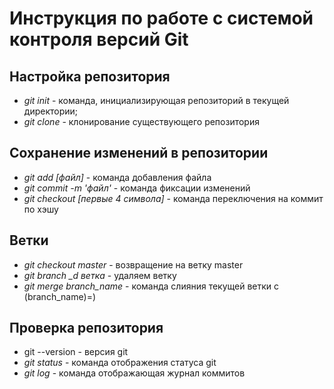 # Инструкция по работе с системой контроля версий Git

## Настройка репозитория

* *git init* - команда, инициализирующая репозиторий в текущей директории;
* *git clone <repo url>* - клонирование существующего репозитория 
## Сохранение изменений в репозитории
* *git add [файл]* - команда добавления файла
* *git commit -m 'файл'* - команда фиксации изменений
* *git checkout [первые 4 символа]* - команда переключения на коммит по хэшу 
## Ветки
* *git checkout master* - возвращение на ветку master
* *git branch _d ветка* - удаляем ветку
* *git merge branch_name* - команда слияния текущей ветки с (branch_name)=)

## Проверка репозитория
* git --version - версия git 
* *git status* - команда отображения статуса git
* *git log* - команда отображающая журнал коммитов

